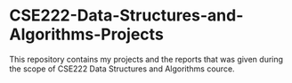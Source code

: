 # CSE222-Data-Structures-and-Algorithms-Projects
This repository contains my projects and the reports that was given during the scope of CSE222 Data Structures and Algorithms cource.
